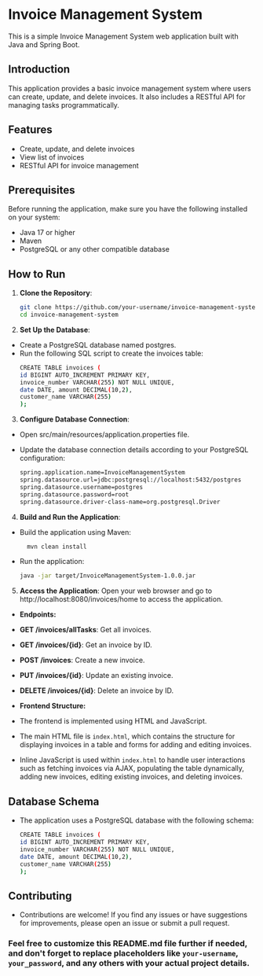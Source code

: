 # Invoice Management System

This is a simple Invoice Management System web application built with Java and Spring Boot.

## Introduction

This application provides a basic invoice management system where users can create, update, and delete invoices. It also includes a RESTful API for managing tasks programmatically.

## Features

- Create, update, and delete invoices
- View list of invoices
- RESTful API for invoice management

## Prerequisites

Before running the application, make sure you have the following installed on your system:

- Java 17 or higher
- Maven
- PostgreSQL or any other compatible database

## How to Run

1. **Clone the Repository**:
   ```bash
   git clone https://github.com/your-username/invoice-management-system.git
   cd invoice-management-system

2. **Set Up the Database**:

- Create a PostgreSQL database named postgres.
- Run the following SQL script to create the invoices table:
   ```bash
   CREATE TABLE invoices (
   id BIGINT AUTO_INCREMENT PRIMARY KEY,
   invoice_number VARCHAR(255) NOT NULL UNIQUE,
   date DATE, amount DECIMAL(10,2),
   customer_name VARCHAR(255)
   );

3. **Configure Database Connection**:

- Open src/main/resources/application.properties file.
- Update the database connection details according to your PostgreSQL configuration:

   ```bash
   spring.application.name=InvoiceManagementSystem
   spring.datasource.url=jdbc:postgresql://localhost:5432/postgres
   spring.datasource.username=postgres
   spring.datasource.password=root
   spring.datasource.driver-class-name=org.postgresql.Driver

4. **Build and Run the Application**:
   
- Build the application using Maven:
   ```bash
     mvn clean install

- Run the application:
   ```bash
   java -jar target/InvoiceManagementSystem-1.0.0.jar

5. **Access the Application**:
Open your web browser and go to http://localhost:8080/invoices/home to access the application.

- **Endpoints:**
- **GET /invoices/allTasks**: Get all invoices.
- **GET /invoices/{id}**: Get an invoice by ID.
- **POST /invoices**: Create a new invoice.
- **PUT /invoices/{id}**: Update an existing invoice.
- **DELETE /invoices/{id}**: Delete an invoice by ID.

- **Frontend Structure:**
- The frontend is implemented using HTML and JavaScript.
- The main HTML file is `index.html`, which contains the structure for displaying invoices in a table and forms for adding and editing invoices.
- Inline JavaScript is used within `index.html` to handle user interactions such as fetching invoices via AJAX, populating the table dynamically, adding new invoices, editing existing invoices, and deleting invoices.

## Database Schema

- The application uses a PostgreSQL database with the following schema:  
   ```bash
   CREATE TABLE invoices (
   id BIGINT AUTO_INCREMENT PRIMARY KEY,
   invoice_number VARCHAR(255) NOT NULL UNIQUE,
   date DATE, amount DECIMAL(10,2),
   customer_name VARCHAR(255)
   );

## Contributing

- Contributions are welcome! If you find any issues or have suggestions for improvements, please open an issue or submit a pull request.

### Feel free to customize this README.md file further if needed, and don't forget to replace placeholders like `your-username`, `your_password`, and any others with your actual project details.
